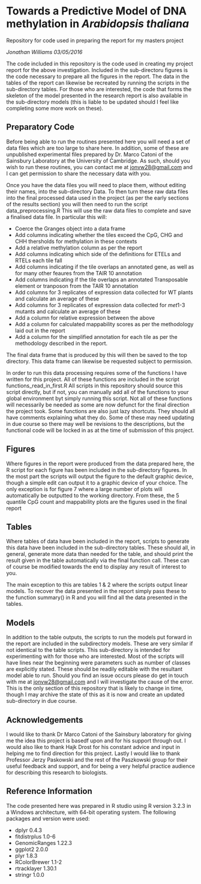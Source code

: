 # Towards a Predictive Model of DNA methylation in *Arabidopsis thaliana*

 Repository for code used in preparing the report for my masters project

*Jonathan Williams*
*03/05/2016*

The code included in this repository is the code used in creating my project report for the above investigation. Included in the sub-directoru figures is the code necessary to prepare all the figures in the report. The data in the tables of the report can likewise be recreated by running the scripts in the sub-directory tables. For those who are interested, the code that forms the skeleton of the model presented in the research report is also available in the sub-directory models (this is liable to be updated should I feel like completing some more work on these).

## Preparatory Code

Before being able to run the routines presented here you will need a set of data files which are too large to share here. In addition, some of these are unpublished experimental files prepared by Dr. Marco Catoni of the Sainsbury Laboratory at the University of Cambridge. As such, should you wish to run these routines, you can contact me at jonvw28@gmail.com and I can get permission to share the necessary data with you.

Once you have the data files you will need to place them, without editing their names, into the sub-directory Data. 
To then turn these raw data files into the final processed data used in the project (as per the early sections of the results section) you will then need to run the script data_preprocessing.R This will use the raw data files to complete and save a finalised data file. In particular this will:

* Coerce the Granges object into a data frame
* Add columns indicating whether the tiles exceed the CpG, CHG and CHH thersholds for methylation in these contexts
* Add a relative methylation column as per the report
* Add columns indicating which side of the definitions for ETELs and RTELs each tile fall
* Add columns indicating if the tile overlaps an annotated gene, as well as for many other feaures from the TAIR 10 annotation
* Add columns indicating if the tile overlaps an annotated Transposable element or tranposon from the TAIR 10 annotation
* Add columns for 3 replicates of expression data collected for WT plants and calculate an average of these
* Add columns for 3 replicates of expression data collected for *met*1-3 mutants and calculate an average of these
* Add a column for relative expression between the above
* Add a column for calculated mappability scores as per the methodology laid out in the report
* Add a column for the simplified annotation for each tile as per the methodology described in the report.

The final data frame that is produced by this will then be saved to the top directory. This data frame can likewise be requested subject to permission.

In order to run this data processing requires some of the functions I have written for this project. All of these functions are included in the script functions_read_in_first.R All scripts in this repository should source this script directly, but if not, you can manually add all of the functions to your global environment byt simply running this script. Not all of these functions will necessarily be needed as some are now defunct for the final direction the project took. Some functions are also just lazy shortcuts. They should all have comments explaining what they do. Some of these may need updating in due course so there may well be revisions to the descriptions, but the functional code will be locked in as at the time of submission of this project.

## Figures

Where figures in the report were produced from the data prepared here, the R script for each figure has been included in the sub-directory figures. In the most part the scripts will output the figure to the default graphic device, though a simple edit can output it to a graphic device of your choice. The only exception is for figure 7 where a large number of plots will automatically be outputted to the working directory. From these, the 5 quantile CpG count and mappability plots are the figures used in the final report

## Tables

Where tables of data have been included in the report, scripts to generate this data have been included in the sub-directory tables. These should all, in general, generate more data than needed for the table, and should print the result given in the table automatically via the final function call. These can of course be modified towards the end to display any result of interest to you. 

The main exception to this are tables 1 & 2 where the scripts output linear models. To recover the data presented in the report simply pass these to the function summary() in R and you will find all the data presented in the tables.

## Models

In addition to the table outputs, the scripts to run the models put forward in the report are included in the subdirectory models. These are very similar if not identical to the table scripts. This sub-directory is intended for experimenting with for those who are interested. Most of the scripts will have lines near the beginning were parameters such as number of classes are explicitly stated. These should be readily editable with the resultant model able to run. Should you find an issue occurs please do get in touch with me at jonvw28@gmail.com and I will investigate the cause of the error. This is the only section of this repository that is likely to change in time, though I may archive the state of this as it is now and create an updated sub-directory in due course.

## Acknowledgements

I would like to thank Dr Marco Catoni of the Sainsbury laboratory for giving me the idea this project is basedf upon and for his support through out. I would also like to thank Hajk Drost for his constant advice and input in helping me to find direction for this project. Lastly I would like to thank Professor Jerzy Paskowski and the rest of the Paszkowski group for their useful feedback and support, and for being a very helpful practice audience for describing this research to biologists.

## Reference Information

The code presented here was prepared in R studio using R version 3.2.3 in a Windows architecture, with 64-bit operating system. The following packages and version were used:

* dplyr		0.4.3
* fitdistrplus	1.0-6
* GenomicRanges	1.22.3
* ggplot2	2.0.0
* plyr		1.8.3
* RColorBrewer	1.1-2
* rtracklayer	1.30.1
* stringr	1.0.0